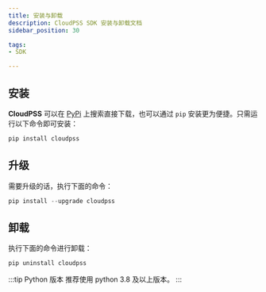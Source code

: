 ```yaml
---
title: 安装与卸载
description: CloudPSS SDK 安装与卸载文档
sidebar_position: 30

tags:
- SDK

---
```


## 安装

**CloudPSS** 可以在 [PyPi](https://pypi.org/) 上搜索直接下载，也可以通过 `pip` 安装更为便捷。只需运行以下命令即可安装：

```python
pip install cloudpss
```

## 升级
需要升级的话，执行下面的命令：

```python
pip install --upgrade cloudpss
```

## 卸载

执行下面的命令进行卸载：


```python
pip uninstall cloudpss
```

:::tip Python 版本
推荐使用 python 3.8 及以上版本。
:::